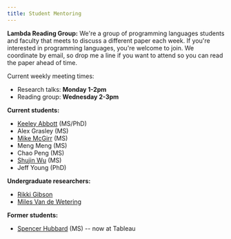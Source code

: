 ```yaml
---
title: Student Mentoring
---
```


**Lambda Reading Group:** We're a group of programming languages students and
faculty that meets to discuss a different paper each week. If you're interested
in programming languages, you're welcome to join. We coordinate by email, so
drop me a line if you want to attend so you can read the paper ahead of time.

Current weekly meeting times:

 * Research talks: **Monday 1-2pm**
 * Reading group: **Wednesday 2-3pm**

**Current students:**

 * [Keeley Abbott][Keeley] (MS/PhD)
 * Alex Grasley (MS)
 * [Mike McGirr][Mike] (MS)
 * Meng Meng (MS)
 * Chao Peng (MS)
 * [Shujin Wu][Shujin] (MS)
 * Jeff Young (PhD)

**Undergraduate researchers:**

 * [Rikki Gibson][Rikki]
 * [Miles Van de Wetering][Miles]

**Former students:**
 
 * [Spencer Hubbard][Spencer] (MS) -- now at Tableau


[Keeley]: http://web.engr.oregonstate.edu/~abbottk/
[Mike]: https://www.mikemcgirr.com/
[Miles]: http://milesvdw.github.io/
[Rikki]: https://rikkigibson.github.io/
[Shujin]: http://suzywu2014.github.io/
[Spencer]: http://web.engr.oregonstate.edu/~hubbarsp/
